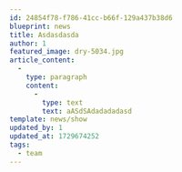 ```yaml
---
id: 24854f78-f786-41cc-b66f-129a437b38d6
blueprint: news
title: Asdasdasda
author: 1
featured_image: dry-5034.jpg
article_content:
  -
    type: paragraph
    content:
      -
        type: text
        text: aASdSAdadadadasd
template: news/show
updated_by: 1
updated_at: 1729674252
tags:
  - team
---
```

